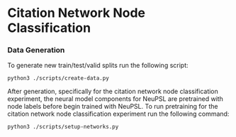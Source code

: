 # Citation Network Node Classification

### Data Generation
To generate new train/test/valid splits run the following script:
 ```
 python3 ./scripts/create-data.py
 ```

After generation, specifically for the citation network node classification experiment, the neural model components for NeuPSL are pretrained with node labels before begin trained with NeuPSL.
To run pretraining for the citation network node classification experiment run the following command:
```
python3 ./scripts/setup-networks.py
```